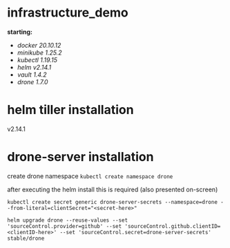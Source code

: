 # infrastructure_demo

**starting:**
- _docker 20.10.12_
- _minikube 1.25.2_
- _kubectl 1.19.15_
- _helm v2.14.1_
- _vault 1.4.2_
- _drone 1.7.0_


# helm tiller installation
v2.14.1

# drone-server installation

create drone namespace
`kubectl create namespace drone`

after executing the helm install this is required (also presented on-screen)
```
kubectl create secret generic drone-server-secrets --namespace=drone --from-literal=clientSecret="<secret-here>"
```

```
helm upgrade drone --reuse-values --set 'sourceControl.provider=github' --set 'sourceControl.github.clientID=<clientID-here>' --set 'sourceControl.secret=drone-server-secrets' stable/drone
```

